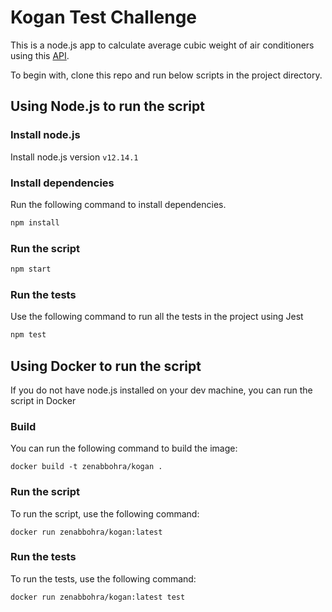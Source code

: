 # Kogan Test Challenge

This is a node.js app to calculate average cubic weight of air conditioners using this [API](http://wp8m3he1wt.s3-website-ap-southeast-2.amazonaws.com/api/products/1).

To begin with, clone this repo and run below scripts in the project directory.

## Using Node.js to run the script

### Install node.js

Install node.js version `v12.14.1`

### Install dependencies

Run the following command to install dependencies.
```bash
npm install
```

### Run the script
```bash
npm start
```

### Run the tests

Use the following command to run all the tests in the project using Jest
```bash
npm test
```

## Using Docker to run the script

If you do not have node.js installed on your dev machine,
you can run the script in Docker

### Build

You can run the following command to build the image:
```
docker build -t zenabbohra/kogan .
```

### Run the script

To run the script, use the following command:
```
docker run zenabbohra/kogan:latest
```

### Run the tests

To run the tests, use the following command:
```
docker run zenabbohra/kogan:latest test
```
